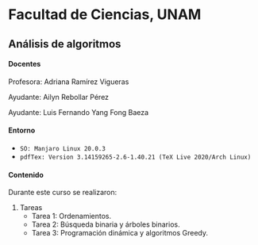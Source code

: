 # Facultad de Ciencias, UNAM 

## Análisis de algoritmos

#### Docentes
Profesora: Adriana Ramírez Vigueras

Ayudante: Ailyn Rebollar Pérez

Ayudante: Luis Fernando Yang Fong Baeza	

#### Entorno 
* `SO: Manjaro Linux 20.0.3`
* `pdfTex: Version 3.14159265-2.6-1.40.21 (TeX Live 2020/Arch Linux)`

#### Contenido 

Durante este curso se realizaron:
1. Tareas
   * Tarea 1: Ordenamientos.
   * Tarea 2: Búsqueda binaria y árboles binarios.
   * Tarea 3: Programación dinámica y algoritmos Greedy.

